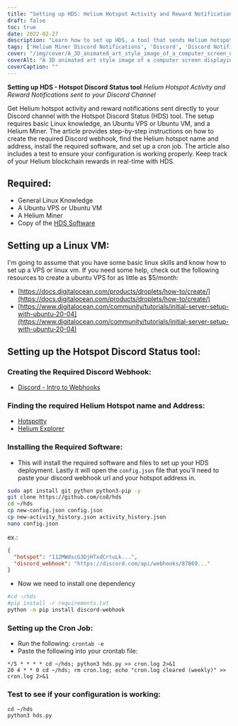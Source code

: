 ```yaml
---
title: "Setting up HDS: Helium Hotspot Activity and Reward Notifications on Discord"
draft: false
toc: true
date: 2022-02-27
description: "Learn how to set up HDS, a tool that sends Helium hotspot activity and reward notifications to your Discord channel, with this step-by-step guide."
tags: ['Helium Miner Discord Notifications', 'Discord', 'Discord Notifications', 'Helium Notifications', 'Helium Miner', 'HNT', 'Helium Blockchain', 'Virtual Private Server', 'Cron', 'Cron Jobs']
cover: "/img/cover/A_3D_animated_art_style_image_of_a_computer_screen_display.png"
coverAlt: "A 3D animated art style image of a computer screen displaying a Helium hotspot dashboard with notifications popping up on the screen. The image is surrounded by icons representing Linux, Ubuntu, VPS, VM, and Git. "
coverCaption: ""
---
```


**Setting up HDS - Hotspot Discord Status tool**
*Helium Hotspot Activity and Reward Notifications sent to your Discord Channel*

Get Helium hotspot activity and reward notifications sent directly to your Discord channel with the Hotspot Discord Status (HDS) tool. The setup requires basic Linux knowledge, an Ubuntu VPS or Ubuntu VM, and a Helium Miner. The article provides step-by-step instructions on how to create the required Discord webhook, find the Helium hotspot name and address, install the required software, and set up a cron job. The article also includes a test to ensure your configuration is working properly. Keep track of your Helium blockchain rewards in real-time with HDS.

## Required:
- General Linux Knowledge
- A Ubuntu VPS or Ubuntu VM
- A Helium Miner
- Copy of the [HDS Software](https://github.com/co8/hds)

## Setting up a Linux VM:
I'm going to assume that you have some basic linux skills and know how to set up a VPS or linux vm. 
If you need some help, check out the following resources to create a ubuntu VPS for as little as $5/month:
 - [https://docs.digitalocean.com/products/droplets/how-to/create/](https://docs.digitalocean.com/products/droplets/how-to/create/)
 - [https://www.digitalocean.com/community/tutorials/initial-server-setup-with-ubuntu-20-04](https://www.digitalocean.com/community/tutorials/initial-server-setup-with-ubuntu-20-04)

## Setting up the Hotspot Discord Status tool:
### Creating the Required Discord Webhook:
 - [Discord - Intro to Webhooks](https://support.discord.com/hc/en-us/articles/228383668-Intro-to-Webhooks)

### Finding the required Helium Hotspot name and Address:
 - [Hotspotty](https://app.hotspotty.net/workspace/hotspots)
 - [Helium Explorer](https://explorer.helium.com/)

### Installing the Required Software:
- This will install the required software and files to set up your HDS deployment. Lastly it will open the ```config.json``` file that you'll need to paste your discord webhook url and your hotspot address in.
```bash
sudo apt install git python python3-pip -y
git clone https://github.com/co8/hds
cd ~/hds
cp new-config.json config.json
cp new-activity_history.json activity_history.json
nano config.json
```
ex.:
```json
{
  "hotspot": "112MWdscG3DjHTxdCrtuLk...",
  "discord_webhook": "https://discord.com/api/webhooks/87869..."
}
```

- Now we need to install one dependency
```bash
#cd ~/hds
#pip install -r requirements.txt
python -m pip install discord-webhook
```
### Setting up the Cron Job:
- Run the following: ```crontab -e```
- Paste the following into your crontab file:
```
*/5 * * * * cd ~/hds; python3 hds.py >> cron.log 2>&1
20 4 * * 0 cd ~/hds; rm cron.log; echo "cron.log cleared (weekly)" >> cron.log 2>&1
```

### Test to see if your configuration is working:
```
cd ~/hds
python3 hds.py
```